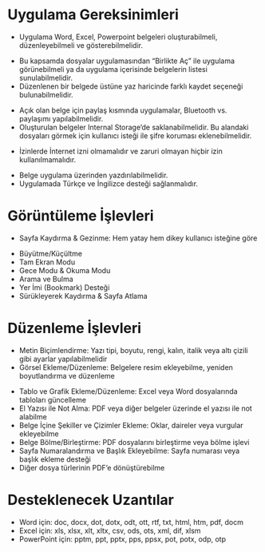 # Uygulama Gereksinimleri
* Uygulama Word, Excel, Powerpoint belgeleri oluşturabilmeli, düzenleyebilmeli ve gösterebilmelidir.
+ Bu kapsamda dosyalar uygulamasından “Birlikte Aç” ile uygulama görünebilmeli ya da uygulama içerisinde belgelerin listesi sunulabilmelidir.
+ Düzenlenen bir belgede üstüne yaz haricinde farklı kaydet seçeneği bulunabilmelidir.
* Açık olan belge için paylaş kısmında uygulamalar, Bluetooth vs. paylaşımı yapılabilmelidir.
* Oluşturulan belgeler Internal Storage’de saklanabilmelidir. Bu alandaki dosyaları görmek için kullanıcı isteği ile şifre koruması eklenebilmelidir.
+ İzinlerde İnternet izni olmamalıdır ve zaruri olmayan hiçbir izin kullanılmamalıdır.
* Belge uygulama üzerinden yazdırılabilmelidir.
* Uygulamada Türkçe ve İngilizce desteği sağlanmalıdır.

# Görüntüleme İşlevleri
+ Sayfa Kaydırma & Gezinme: Hem yatay hem dikey kullanıcı isteğine göre
* Büyütme/Küçültme
* Tam Ekran Modu
* Gece Modu & Okuma Modu
* Arama ve Bulma
* Yer İmi (Bookmark) Desteği
* Sürükleyerek Kaydırma & Sayfa Atlama

# Düzenleme İşlevleri
+ Metin Biçimlendirme: Yazı tipi, boyutu, rengi, kalın, italik veya altı çizili gibi ayarlar yapılabilmelidir
+ Görsel Ekleme/Düzenleme: Belgelere resim ekleyebilme, yeniden boyutlandırma ve düzenleme
* Tablo ve Grafik Ekleme/Düzenleme: Excel veya Word dosyalarında tabloları güncelleme
* El Yazısı ile Not Alma: PDF veya diğer belgeler üzerinde el yazısı ile not alabilme
* Belge İçine Şekiller ve Çizimler Ekleme: Oklar, daireler veya vurgular ekleyebilme
* Belge Bölme/Birleştirme: PDF dosyalarını birleştirme veya bölme işlevi
* Sayfa Numaralandırma ve Başlık Ekleyebilme: Sayfa numarası veya başlık ekleme desteği
* Diğer dosya türlerinin PDF’e dönüştürebilme
																		
# Desteklenecek Uzantılar
* Word için: doc, docx, dot, dotx, odt, ott, rtf, txt, html, htm, pdf, docm
* Excel için: xls, xlsx, xlt, xltx, csv, ods, ots, xml, dif, xlsm
* PowerPoint için: pptm, ppt, pptx, pps, ppsx, pot, potx, odp, otp
	
